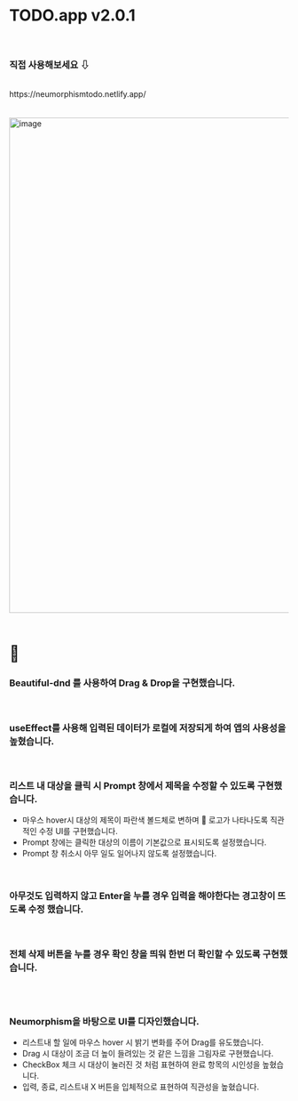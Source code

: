 # TODO.app v2.0.1

<br>

### 직접 사용해보세요 ⇩ 

<br>
https://neumorphismtodo.netlify.app/ <br>

<br>
<br>

<img width="891" alt="image" src="https://user-images.githubusercontent.com/53814275/156642442-56aa4156-747a-4999-8134-0a83cfb66802.png">




<br>
<br>

# 📢

### Beautiful-dnd 를 사용하여 Drag & Drop을 구현했습니다. <br>
<br>

### useEffect를 사용해 입력된 데이터가 로컬에 저장되게 하여 앱의 사용성을 높혔습니다. <br>
<br>

### 리스트 내 대상을 클릭 시 Prompt 창에서 제목을 수정할 수 있도록 구현했습니다.
- 마우스 hover시 대상의 제목이 파란색 볼드체로 변하며 💬 로고가 나타나도록 직관적인 수정 UI를 구현했습니다.
- Prompt 창에는 클릭한 대상의 이름이 기본값으로 표시되도록 설정했습니다.
- Prompt 창 취소시 아무 일도 일어나지 않도록 설정했습니다.
<br>

### 아무것도 입력하지 않고 Enter을 누를 경우 입력을 해야한다는 경고창이 뜨도록 수정 했습니다. <br>
<br>

### 전체 삭제 버튼을 누를 경우 확인 창을 띄워 한번 더 확인할 수 있도록 구현했습니다.
<br>
<br>

### Neumorphism을 바탕으로 UI를 디자인했습니다.
- 리스트내 할 일에 마우스 hover 시 밝기 변화를 주어 Drag를 유도했습니다.  
- Drag 시 대상이 조금 더 높이 들려있는 것 같은 느낌을 그림자로 구현했습니다.
- CheckBox 체크 시 대상이 눌러진 것 처럼 표현하여 완료 항목의 시인성을 높혔습니다. 
- 입력, 종료, 리스트내 X 버튼을 입체적으로 표현하여 직관성을 높혔습니다.
<br>
